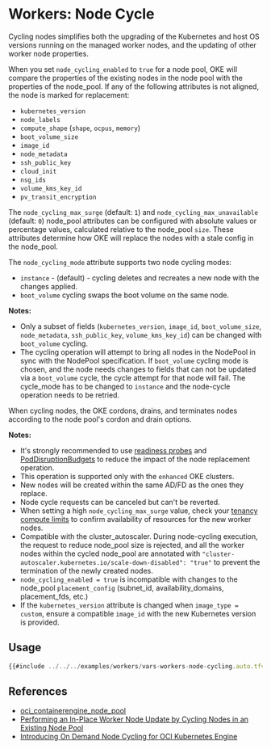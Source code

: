 
# Workers: Node Cycle

Cycling nodes simplifies both the upgrading of the Kubernetes and host OS versions running on the managed worker nodes, and the updating of other worker node properties.

When you set `node_cycling_enabled` to `true` for a node pool, OKE will compare the properties of the existing nodes in the node pool with the properties of the node_pool. If any of the following attributes is not aligned, the node is marked for replacement:
  - `kubernetes_version`
  - `node_labels`
  - `compute_shape` (`shape`, `ocpus`, `memory`)
  - `boot_volume_size`
  - `image_id`
  - `node_metadata`
  - `ssh_public_key`
  - `cloud_init`
  - `nsg_ids`
  - `volume_kms_key_id`
  - `pv_transit_encryption`

The `node_cycling_max_surge` (default: `1`) and `node_cycling_max_unavailable` (default: `0`) node_pool attributes can be configured with absolute values or percentage values, calculated relative to the node_pool `size`. These attributes determine how OKE will replace the nodes with a stale config in the node_pool.

The `node_cycling_mode` attribute supports two node cycling modes:
- `instance` - (default) - cycling deletes and recreates a new node with the changes applied.
- `boot_volume` cycling swaps the boot volume on the same node.

**Notes:**
- Only a subset of fields (`kubernetes_version`, `image_id`, `boot_volume_size`, `node_metadata`, `ssh_public_key`, `volume_kms_key_id`) can be changed with `boot_volume` cycling.
- The cycling operation will attempt to bring all nodes in the NodePool in sync with the NodePool specification. If `boot_volume` cycling mode is chosen, and the node needs changes to fields that can not be updated via a `boot_volume` cycle, the cycle attempt for that node will fail. The cycle_mode has to be changed to `instance` and the node-cycle operation needs to be retried.

When cycling nodes, the OKE cordons, drains, and terminates nodes according to the node pool's cordon and drain options.

**Notes:**
- It's strongly recommended to use [readiness probes](https://kubernetes.io/docs/tasks/configure-pod-container/configure-liveness-readiness-startup-probes/#define-readiness-probes) and [PodDisruptionBudgets](https://kubernetes.io/docs/tasks/run-application/configure-pdb/) to reduce the impact of the node replacement operation.
- This operation is supported only with the `enhanced` OKE clusters.
- New nodes will be created within the same AD/FD as the ones they replace.
- Node cycle requests can be canceled but can't be reverted.
- When setting a high `node_cycling_max_surge` value, check your [tenancy compute limits](https://docs.oracle.com/en-us/iaas/Content/General/Concepts/servicelimits.htm#computelimits) to confirm availability of resources for the new worker nodes.
- Compatible with the cluster_autoscaler. During node-cycling execution, the request to reduce node_pool size is rejected, and all the worker nodes within the cycled node_pool are annotated with `"cluster-autoscaler.kubernetes.io/scale-down-disabled": "true"` to prevent the termination of the newly created nodes.
- `node_cycling_enabled = true` is incompatible with changes to the node_pool `placement_config` (subnet_id, availability_domains, placement_fds, etc.)
- If the `kubernetes_version` attribute is changed when `image_type = custom`, ensure a compatible `image_id` with the new Kubernetes version is provided.


## Usage

```javascript
{{#include ../../../examples/workers/vars-workers-node-cycling.auto.tfvars:4:}}
```

## References
* [oci_containerengine_node_pool](https://registry.terraform.io/providers/oracle/oci/latest/docs/resources/containerengine_node_pool)
* [Performing an In-Place Worker Node Update by Cycling Nodes in an Existing Node Pool](https://docs.oracle.com/en-us/iaas/Content/ContEng/Tasks/contengupgradingimageworkernode_topic-Performing_an_InPlace_Worker_Node_Update_By_Cycling_an_Existing_Node_Pool.htm)
* [Introducing On Demand Node Cycling for OCI Kubernetes Engine](https://blogs.oracle.com/cloud-infrastructure/post/node-cycling-container-engine-kubernetes-oke)
